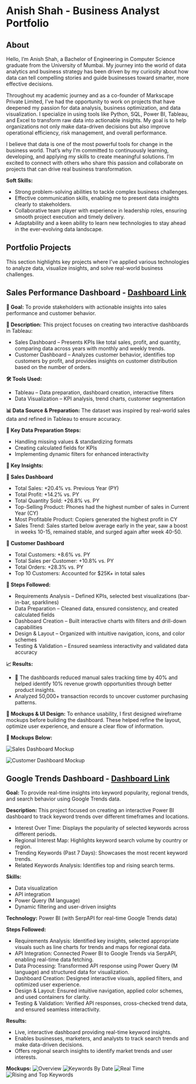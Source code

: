 # Anish Shah - Business Analyst Portfolio
## About
Hello, I’m Anish Shah, a Bachelor of Engineering in Computer Science graduate from the University of Mumbai. My journey into the world of data analytics and business strategy has been driven by my curiosity about how data can tell compelling stories and guide businesses toward smarter, more effective decisions.

Throughout my academic journey and as a co-founder of Markscape Private Limited, I’ve had the opportunity to work on projects that have deepened my passion for data analysis, business optimization, and data visualization. I specialize in using tools like Python, SQL, Power BI, Tableau, and Excel to transform raw data into actionable insights. My goal is to help organizations not only make data-driven decisions but also improve operational efficiency, risk management, and overall performance.

I believe that data is one of the most powerful tools for change in the business world. That’s why I’m committed to continuously learning, developing, and applying my skills to create meaningful solutions. I’m excited to connect with others who share this passion and collaborate on projects that can drive real business transformation.

**Soft Skills:**

- Strong problem-solving abilities to tackle complex business challenges.
- Effective communication skills, enabling me to present data insights clearly to stakeholders.
- Collaborative team player with experience in leadership roles, ensuring smooth project execution and timely delivery.
- Adaptability and a keen ability to learn new technologies to stay ahead in the ever-evolving data landscape.


## Portfolio Projects
This section highlights key projects where I’ve applied various technologies to analyze data, visualize insights, and solve real-world business challenges.

## Sales Performance Dashboard - [Dashboard Link](https://public.tableau.com/views/SalesandCustomerDashboard_17387665256840/SalesDashboard?:language=en-US&:sid=&:redirect=auth&:display_count=n&:origin=viz_share_link)
 
**🎯 Goal:** 
To provide stakeholders with actionable insights into sales performance and customer behavior.

**📌 Description:** 
This project focuses on creating two interactive dashboards in Tableau:

- Sales Dashboard – Presents KPIs like total sales, profit, and quantity, comparing data across years with monthly and weekly trends.
- Customer Dashboard – Analyzes customer behavior, identifies top customers by profit, and provides insights on customer distribution based on the number of orders.

**🛠 Tools Used:** 
- Tableau – Data preparation, dashboard creation, interactive filters
- Data Visualization – KPI analysis, trend charts, customer segmentation

**📊 Data Source & Preparation:** 
The dataset was inspired by real-world sales data and refined in Tableau to ensure accuracy.

**🔹 Key Data Preparation Steps:**
- Handling missing values & standardizing formats
- Creating calculated fields for KPIs
- Implementing dynamic filters for enhanced interactivity

**🚀 Key Insights:** 

**🔹 Sales Dashboard**
- Total Sales: +20.4% vs. Previous Year (PY)
- Total Profit: +14.2% vs. PY
- Total Quantity Sold: +26.8% vs. PY
- Top-Selling Product: Phones had the highest number of sales in Current Year (CY)
- Most Profitable Product: Copiers generated the highest profit in CY
- Sales Trend: Sales started below average early in the year, saw a boost in weeks 10-15, remained stable, and surged again after week 40-50.

**🔹 Customer Dashboard** 
- Total Customers: +8.6% vs. PY
- Total Sales per Customer: +10.8% vs. PY
- Total Orders: +28.3% vs. PY
- Top 10 Customers: Accounted for $25K+ in total sales

**📌 Steps Followed:** 
- Requirements Analysis – Defined KPIs, selected best visualizations (bar-in-bar, sparklines)
- Data Preparation – Cleaned data, ensured consistency, and created calculated fields
- Dashboard Creation – Built interactive charts with filters and drill-down capabilities
- Design & Layout – Organized with intuitive navigation, icons, and color schemes
- Testing & Validation – Ensured seamless interactivity and validated data accuracy

**📈 Results:**
- 🚀 The dashboards reduced manual sales tracking time by 40% and helped identify 10% revenue growth opportunities through better product insights.
- Analyzed 50,000+ transaction records to uncover customer purchasing patterns.

**🎨 Mockups & UI Design:** 
To enhance usability, I first designed wireframe mockups before building the dashboard. These helped refine the layout, optimize user experience, and ensure a clear flow of information.

**📌 Mockups Below:**

![Sales Dashboard Mockup](https://github.com/AnishShah26/Business-Analyst-Portfolio/blob/8bc21d9e5b0fabe17274841cdacc4d9e39a5ca64/Images/Sales%20Dashboard%20Mockup.png)

![Customer Dashboard Mockup](https://github.com/AnishShah26/Business-Analyst-Portfolio/blob/f80058784d9f8350f2881eb1098d0e37aa4dc688/Images/Customer%20Dashboard%20Mockup.png)

## Google Trends Dashboard - [Dashboard Link](https://github.com/AnishShah26/Business-Analysis-Portfolio/blob/6084fc2e53f514e4b9a534be6f5d781a288b8e33/Google%20Trends%20Dashboard/Dashboard/Google%20Trends%20Dashboard.pbix)

**Goal:**
To provide real-time insights into keyword popularity, regional trends, and search behavior using Google Trends data.

**Description:**
This project focused on creating an interactive Power BI dashboard to track keyword trends over different timeframes and locations.

- Interest Over Time: Displays the popularity of selected keywords across different periods.
- Regional Interest Map: Highlights keyword search volume by country or region.
- Trending Keywords (Past 7 Days): Showcases the most recent keyword trends.
- Related Keywords Analysis: Identifies top and rising search terms.

**Skills:**
- Data visualization
- API integration
- Power Query (M language)
- Dynamic filtering and user-driven insights

**Technology:**
Power BI (with SerpAPI for real-time Google Trends data)

**Steps Followed:**
- Requirements Analysis: Identified key insights, selected appropriate visuals such as line charts for trends and maps for regional data.
- API Integration: Connected Power BI to Google Trends via SerpAPI, enabling real-time data fetching.
- Data Processing: Transformed API response using Power Query (M language) and structured data for visualization.
- Dashboard Creation: Designed interactive visuals, applied filters, and optimized user experience.
- Design & Layout: Ensured intuitive navigation, applied color schemes, and used containers for clarity.
- Testing & Validation: Verified API responses, cross-checked trend data, and ensured seamless interactivity.

**Results:** 
- Live, interactive dashboard providing real-time keyword insights.
- Enables businesses, marketers, and analysts to track search trends and make data-driven decisions.
- Offers regional search insights to identify market trends and user interests.

**Mockups:**
![Overview](https://github.com/AnishShah26/Business-Analysis-Portfolio/blob/ca7ee496600e1dcf49ba86169f9b3649118f1cbf/Google%20Trends%20Dashboard/Images/Mockups/Google%20Trends%20Dashboard(Overview).png)
![Keywords By Date](https://github.com/AnishShah26/Business-Analysis-Portfolio/blob/ca7ee496600e1dcf49ba86169f9b3649118f1cbf/Google%20Trends%20Dashboard/Images/Mockups/Keywords_By_Date.png)
![Real Time](https://github.com/AnishShah26/Business-Analysis-Portfolio/blob/ca7ee496600e1dcf49ba86169f9b3649118f1cbf/Google%20Trends%20Dashboard/Images/Mockups/Real-Time.png)
![Rising and Top Keywords](https://github.com/AnishShah26/Business-Analysis-Portfolio/blob/ca7ee496600e1dcf49ba86169f9b3649118f1cbf/Google%20Trends%20Dashboard/Images/Mockups/Rising%20%26%20Top%20Keywords.png)
